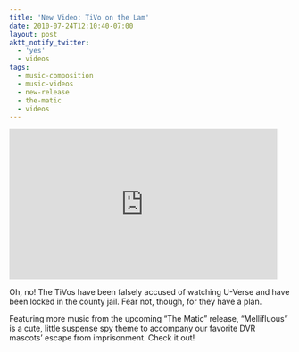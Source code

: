 ```yaml
---
title: 'New Video: TiVo on the Lam'
date: 2010-07-24T12:10:40-07:00
layout: post
aktt_notify_twitter:
  - 'yes'
  - videos
tags:
  - music-composition
  - music-videos
  - new-release
  - the-matic
  - videos
---
```

<iframe class="youtube" width="480" height="270" src="http://www.youtube.com/embed/watch?v=aS525JYfNG8" frameborder="0" allowfullscreen></iframe>

Oh, no! The TiVos have been falsely accused of watching U-Verse and have been locked in the county jail. Fear not, though, for they have a plan.

Featuring more music from the upcoming &#8220;The Matic&#8221; release, &#8220;Mellifluous&#8221; is a cute, little suspense spy theme to accompany our favorite DVR mascots&#8217; escape from imprisonment. Check it out!

<!--more-->

